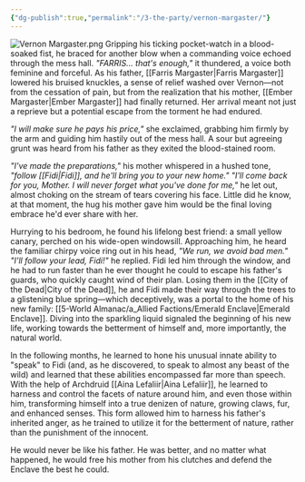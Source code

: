 ```yaml
---
{"dg-publish":true,"permalink":"/3-the-party/vernon-margaster/"}
---
```



![Vernon Margaster.png](/img/user/z_Assets/PCs/Vernon%20Margaster.png)
Gripping his ticking pocket-watch in a blood-soaked fist, he braced for another blow when a commanding voice echoed through the mess hall. *"FARRIS... that's enough,"* it thundered, a voice both feminine and forceful. As his father, [[Farris Margaster\|Farris Margaster]] lowered his bruised knuckles, a sense of relief washed over Vernon—not from the cessation of pain, but from the realization that his mother, [[Ember Margaster\|Ember Margaster]] had finally returned. Her arrival meant not just a reprieve but a potential escape from the torment he had endured.

*"I will make sure he pays his price,"* she exclaimed, grabbing him firmly by the arm and guiding him hastily out of the mess hall. A sour but agreeing grunt was heard from his father as they exited the blood-stained room.

*"I've made the preparations,"* his mother whispered in a hushed tone, *"follow [[Fidi\|Fidi]], and he'll bring you to your new home."* 
*"I'll come back for you, Mother. I will never forget what you've done for me,"* he let out, almost choking on the stream of tears covering his face. Little did he know, at that moment, the hug his mother gave him would be the final loving embrace he'd ever share with her.

Hurrying to his bedroom, he found his lifelong best friend: a small yellow canary, perched on his wide-open windowsill. Approaching him, he heard the familiar chirpy voice ring out in his head, *"We run, we avoid bad men."* 
*"I'll follow your lead, Fidi!"* he replied. Fidi led him through the window, and he had to run faster than he ever thought he could to escape his father's guards, who quickly caught wind of their plan. Losing them in the [[City of the Dead\|City of the Dead]], he and Fidi made their way through the trees to a glistening blue spring—which deceptively, was a portal to the home of his new family: [[5-World Almanac/a_Allied Factions/Emerald Enclave\|Emerald Enclave]]. Diving into the sparkling liquid signaled the beginning of his new life, working towards the betterment of himself and, more importantly, the natural world.

In the following months, he learned to hone his unusual innate ability to "speak" to Fidi (and, as he discovered, to speak to almost any beast of the wild) and learned that these abilities encompassed far more than speech. With the help of Archdruid [[Aina Lefaliir\|Aina Lefaliir]], he learned to harness and control the facets of nature around him, and even those within him, transforming himself into a true denizen of nature, growing claws, fur, and enhanced senses. This form allowed him to harness his father's inherited anger, as he trained to utilize it for the betterment of nature, rather than the punishment of the innocent.

He would never be like his father. He was better, and no matter what happened, he would free his mother from his clutches and defend the Enclave the best he could.

 
